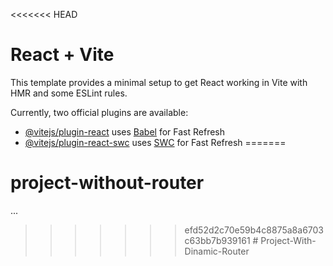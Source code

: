 <<<<<<< HEAD
# React + Vite

This template provides a minimal setup to get React working in Vite with HMR and some ESLint rules.

Currently, two official plugins are available:

- [@vitejs/plugin-react](https://github.com/vitejs/vite-plugin-react/blob/main/packages/plugin-react/README.md) uses [Babel](https://babeljs.io/) for Fast Refresh
- [@vitejs/plugin-react-swc](https://github.com/vitejs/vite-plugin-react-swc) uses [SWC](https://swc.rs/) for Fast Refresh
=======
# project-without-router
...
>>>>>>> efd52d2c70e59b4c8875a8a6703c63bb7b939161
#   P r o j e c t - W i t h - D i n a m i c - R o u t e r  
 